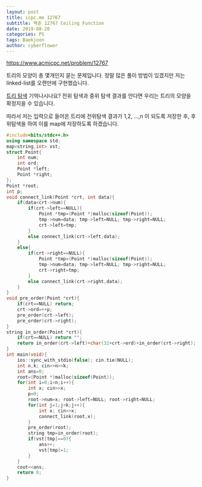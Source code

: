 ```yaml
---
layout: post
title: icpc.me 12767
subtitle: 백준 12767 Ceiling Function
date: 2019-08-20
categories: PS
tags: Baekjoon
author: cyberflower
---
```


<https://www.acmicpc.net/problem/12767>

트리의 모양이 총 몇개인지 묻는 문제입니다. 정말 많은 풀이 방법이 있겠지만 저는 linked-list를 오랜만에 구현했습니다.

[트리 탐색](https://cyberflower.github.io/2019/08/04/icpc4256.html) 기억나시나요? 전위 탐색과 중위 탐색 결과를 안다면 우리는 트리의 모양을 확정지을 수 있습니다.

따라서 저는 입력으로 들어온 트리에 전위탐색 결과가 1,2, ...,n 이 되도록 저장한 후, 후위탐색을 하여 이를 map에 저장하도록 하겠습니다.

```cpp
#include<bits/stdc++.h>
using namespace std;
map<string,int> vst;
struct Point{
	int num;
	int ord;
	Point *left;
	Point *right;
};
Point *root;
int p;
void connect_link(Point *crt, int data){
	if(data<crt->num){
		if(crt->left==NULL){
			Point *tmp=(Point *)malloc(sizeof(Point));
			tmp->num=data; tmp->left=NULL; tmp->right=NULL;
			crt->left=tmp;			
		}
		else connect_link(crt->left,data);
	}
	else{
		if(crt->right==NULL){
			Point *tmp=(Point *)malloc(sizeof(Point));
			tmp->num=data; tmp->left=NULL; tmp->right=NULL;
			crt->right=tmp;			
		}
		else connect_link(crt->right,data);		
	}
}
void pre_order(Point *crt){
	if(crt==NULL) return;
	crt->ord=++p;
	pre_order(crt->left);
	pre_order(crt->right);
}
string in_order(Point *crt){
	if(crt==NULL) return "";
	return in_order(crt->left)+char(32+crt->ord)+in_order(crt->right);
}
int main(void){
	ios::sync_with_stdio(false); cin.tie(NULL);
	int n,k; cin>>n>>k;
	int ans=0;
    root=(Point *)malloc(sizeof(Point));
	for(int i=0;i<n;i++){
		int x; cin>>x;
		p=0;
		root->num=x; root->left=NULL; root->right=NULL;
		for(int j=1;j<k;j++){
			int x; cin>>x;			
			connect_link(root,x);
		}
		pre_order(root);
		string tmp=in_order(root);
		if(vst[tmp]==0){
			ans++;
			vst[tmp]=1;
		}
	}
	cout<<ans;
	return 0;
}
```
